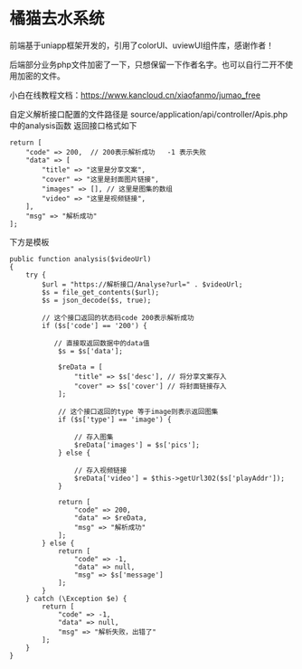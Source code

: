 # 橘猫去水系统
 
 前端基于uniapp框架开发的，引用了colorUI、uviewUI组件库，感谢作者！
 
 后端部分业务php文件加密了一下，只想保留一下作者名字。也可以自行二开不使用加密的文件。

 小白在线教程文档：https://www.kancloud.cn/xiaofanmo/jumao_free


 自定义解析接口配置的文件路径是 
 source/application/api/controller/Apis.php 中的analysis函数
 返回接口格式如下
```
return [
    "code" => 200,  // 200表示解析成功   -1 表示失败
    "data" => [
        "title" => "这里是分享文案",
        "cover" => "这里是封面图片链接",
        "images" => [], // 这里是图集的数组
        "video" => "这里是视频链接",
    ],
    "msg" => "解析成功"
];
```

下方是模板
```
public function analysis($videoUrl)
{
    try {
        $url = "https://解析接口/Analyse?url=" . $videoUrl;
        $s = file_get_contents($url);
        $s = json_decode($s, true);

        // 这个接口返回的状态码code 200表示解析成功
        if ($s['code'] == '200') {

           // 直接取返回数据中的data值
            $s = $s['data'];

            $reData = [
                "title" => $s['desc'], // 将分享文案存入
                "cover" => $s['cover'] // 将封面链接存入
            ];

            // 这个接口返回的type 等于image则表示返回图集
            if ($s['type'] == 'image') {

                // 存入图集
                $reData['images'] = $s['pics'];
            } else {

                // 存入视频链接
                $reData['video'] = $this->getUrl302($s['playAddr']);
            }

            return [
                "code" => 200,
                "data" => $reData,
                "msg" => "解析成功"
            ];
        } else {
            return [
                "code" => -1,
                "data" => null,
                "msg" => $s['message']
            ];
        }
    } catch (\Exception $e) {
        return [
            "code" => -1,
            "data" => null,
            "msg" => "解析失败，出错了"
        ];
    }
}

```
